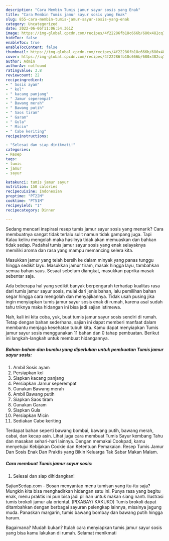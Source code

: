 ```yaml
---
description: "Cara Membin Tumis jamur sayur sosis yang Enak"
title: "Cara Membin Tumis jamur sayur sosis yang Enak"
slug: 855-cara-membin-tumis-jamur-sayur-sosis-yang-enak
category: Uncategorized
date: 2022-06-06T11:06:54.361Z
image: https://img-global.cpcdn.com/recipes/4f22286fb18c666b/680x482cq70/tumis-jamur-sayur-sosis-foto-resep-utama.jpg
hideToc: false
enableToc: true
enableTocContent: false
thumbnail: https://img-global.cpcdn.com/recipes/4f22286fb18c666b/680x482cq70/tumis-jamur-sayur-sosis-foto-resep-utama.jpg
cover: https://img-global.cpcdn.com/recipes/4f22286fb18c666b/680x482cq70/tumis-jamur-sayur-sosis-foto-resep-utama.jpg
author: Admin
authorAv: notfound
ratingvalue: 3.8
reviewcount: 22
recipeingredient:
- " Sosis ayam"
- " kol"
- " kacang panjang"
- " Jamur seperempat"
- " Bawang merah"
- " Bawang putih"
- " Saos tiram"
- " Garam"
- " Gula"
- " Micin"
- " Cabe keriting"
recipeinstructions:

- "Selesai dan siap dinikmati!"
categories:
- Resep
tags:
- tumis
- jamur
- sayur

katakunci: tumis jamur sayur 
nutrition: 150 calories
recipecuisine: Indonesian
preptime: "PT22M"
cooktime: "PT51M"
recipeyield: "1"
recipecategory: Dinner

---
```



Sedang mencari inspirasi resep tumis jamur sayur sosis yang menarik? Cara membuatnya sangat tidak terlalu sulit namun tidak gampang juga. Tapi Kalau keliru mengolah maka hasilnya tidak akan memuaskan dan bahkan tidak sedap. Padahal tumis jamur sayur sosis yang enak selayaknya memiliki aroma dan rasa yang mampu memancing selera kita.


Masukkan jamur yang telah bersih ke dalam minyak yang panas tunggu hingga sedikit layu. Masukkan jamur tiram, masak hingga layu, tambahkan semua bahan saus. Sesaat sebelum diangkat, masukkan paprika masak sebentar saja.

Ada beberapa hal yang sedikit banyak berpengaruh terhadap kualitas rasa dari tumis jamur sayur sosis, mulai dari jenis bahan, lalu pemilihan bahan segar hingga cara mengolah dan menyajikannya. Tidak usah pusing jika ingin menyiapkan tumis jamur sayur sosis enak di rumah, karena asal sudah tahu triknya maka hidangan ini bisa jadi sajian istimewa.


Nah, kali ini kita coba, yuk, buat tumis jamur sayur sosis sendiri di rumah. Tetap dengan bahan sederhana, sajian ini dapat memberi manfaat dalam membantu menjaga kesehatan tubuh kita. Kamu dapat menyiapkan Tumis jamur sayur sosis menggunakan 11 bahan dan 0 tahap pembuatan. Berikut ini langkah-langkah untuk membuat hidangannya.

<!--inarticleads1-->

##### Bahan-bahan dan bumbu yang diperlukan untuk pembuatan Tumis jamur sayur sosis:

1. Ambil  Sosis ayam
1. Persiapkan  kol
1. Siapkan  kacang panjang
1. Persiapkan  Jamur seperempat
1. Gunakan  Bawang merah
1. Ambil  Bawang putih
1. Siapkan  Saos tiram
1. Gunakan  Garam
1. Siapkan  Gula
1. Persiapkan  Micin
1. Sediakan  Cabe keriting


Terdapat bahan seperti bawang bombai, bawang putih, bawang merah, cabai, dan kecap asin. Lihat juga cara membuat Tumis Sayur kembang Tahu dan masakan sehari-hari lainnya. Dengan memakai Cookpad, kamu menyetujui Kebijakan Cookie dan Ketentuan Pemakaian. Resep Tumis Jamur Dan Sosis Enak Dan Praktis yang Bikin Keluarga Tak Sabar Makan Malam. 

<!--inarticleads2-->

##### Cara membuat Tumis jamur sayur sosis:


1. Selesai dan siap dihidangkan!

SajianSedap.com - Bosan menyantap menu tumisan yang itu-itu saja? Mungkin kita bisa menghadirkan hidangan satu ini. Punya rasa yang begitu enak, menu praktis ini pun bisa jadi pilihan untuk makan siang nanti. Ilustrasi tumis brokoli jamur ala oriental. (PIXABAY/ KAKUKO) Tumis brokoli dapat ditambahkan dengan berbagai sayuran pelengkap lainnya, misalnya jagung muda. Panaskan margarin, tumis bawang bombay dan bawang putih hingga harum. 

Bagaimana? Mudah bukan? Itulah cara menyiapkan tumis jamur sayur sosis yang bisa kamu lakukan di rumah. Selamat menikmati
